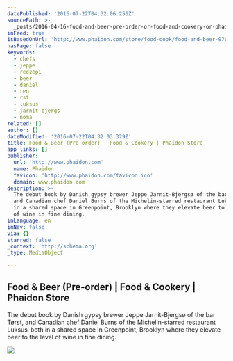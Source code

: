 ```yaml
---
datePublished: '2016-07-22T04:32:06.256Z'
sourcePath: >-
  _posts/2016-04-16-food-and-beer-pre-order-or-food-and-cookery-or-phaidon-store.md
inFeed: true
isBasedOnUrl: 'http://www.phaidon.com/store/food-cook/food-and-beer-9780714871059/'
hasPage: false
keywords:
  - chefs
  - jeppe
  - redzepi
  - beer
  - daniel
  - ren
  - rst
  - luksus
  - jarnit-bjergs
  - noma
related: []
author: []
dateModified: '2016-07-22T04:32:03.329Z'
title: Food & Beer (Pre-order) | Food & Cookery | Phaidon Store
app_links: []
publisher:
  url: 'http://www.phaidon.com'
  name: Phaidon
  favicon: 'http://www.phaidon.com/favicon.ico'
  domain: www.phaidon.com
description: >-
  The debut book by Danish gypsy brewer Jeppe Jarnit-Bjergsø of the bar Tørst,
  and Canadian chef Daniel Burns of the Michelin-starred restaurant Luksus-both
  in a shared space in Greenpoint, Brooklyn where they elevate beer to the level
  of wine in fine dining.
inLanguage: en
inNav: false
via: {}
starred: false
_context: 'http://schema.org'
_type: MediaObject

---
```

<article style=""><h1>Food &amp; Beer (Pre-order) | Food &amp; Cookery | Phaidon Store</h1><p>The debut book by Danish gypsy brewer Jeppe Jarnit-Bjergsø of the bar Tørst, and Canadian chef Daniel Burns of the Michelin-starred restaurant Luksus-both in a shared space in Greenpoint, Brooklyn where they elevate beer to the level of wine in fine dining.</p><img src="http://www.phaidon.com/resource/9780714871059-620-new1.jpg" /></article>